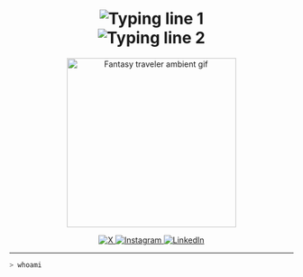 <h1 align="center" style="line-height: 1.2;">
  <img src="https://readme-typing-svg.demolab.com?font=Fira+Code&size=20&pause=1300&color=F77F00&center=true&vCenter=true&width=435&lines=I'm+0xlzrg" alt="Typing line 1" />
  <br/>
  <img src="https://readme-typing-svg.demolab.com?font=Fira+Code&size=22&pause=1200&color=F77F00&center=true&vCenter=true&width=435&lines=Computer+Engineering+Student" alt="Typing line 2" />
</h1>

<p align="center">
  <img src="https://i.gifer.com/BtKi.gif" width="300" alt="Fantasy traveler ambient gif" />
</p>

<p align="center">
  <a href="https://x.com/0xlzrg" target="_blank">
    <img src="https://img.icons8.com/ios-filled/40/ffffff/x.png" title="X" />
  </a>
  <a href="https://instagram.com/0xlzrg" target="_blank">
    <img src="https://img.icons8.com/ios-filled/40/E4405F/instagram-new--v1.png" title="Instagram" />
  </a>
  <a href="https://linkedin.com/in/0xlzrg" target="_blank">
    <img src="https://img.icons8.com/ios-filled/40/0077B5/linkedin.png" title="LinkedIn" />
  </a>
</p>


---

```bash
> whoami
